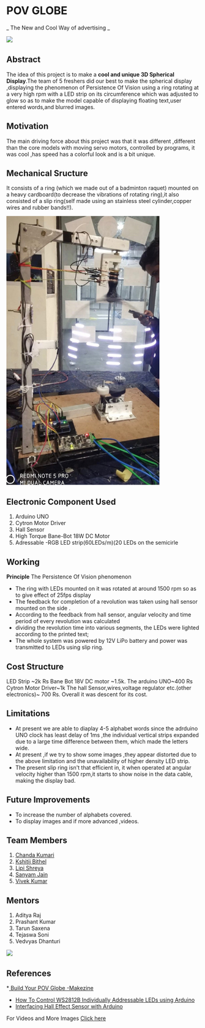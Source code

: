 <h1> POV GLOBE </h1> 
 _ The New and Cool Way of advertising _

![](https://github.com/KSHITIJBITHEL/POV-Globe/blob/master/Images/pov_globe.jpg)


<h2> Abstract</h2>

The idea of this project is to make a **cool and unique 3D Spherical Display**.The team of 5 freshers did our best to make the spherical display ,displaying the phenomenon of Persistence Of Vision using a ring rotating at a very high rpm with a LED strip on its circumference which was adjusted to glow so as to make the model capable of displaying floating text,user entered words,and blurred images.  


<h2> Motivation</h2>

The main driving force about this project was that it was different ,different than the core models with moving servo motors, controlled by programs, it was cool ,has speed has a colorful look and is a bit unique.


<h2> Mechanical Sructure</h2>

It consists of a ring (which we made out of a badminton raquet) mounted on a heavy cardboard(to decrease the vibrations of rotating ring),it also consisted of a slip ring(self made using an stainless steel cylinder,copper wires and rubber bands!!).


<img src="https://github.com/KSHITIJBITHEL/POV-Globe/blob/master/Images/Mech%20Model.jpg" width=400 />


<h2> Electronic Component Used</h2>

1. Arduino UNO
2. Cytron Motor Driver
3. Hall Sensor
4. High Torque Bane-Bot 18W DC Motor 
5. Adressable -RGB LED strip(60LEDs/m)(20 LEDs on the semicirle


<h2> Working</h2>

**Principle** The Persistence Of Vision phenomenon
- The ring with LEDs mounted on it was rotated at around 1500 rpm  so as to give effect of 25fps display
- The feedback for completion of a revolution was taken using hall sensor mounted on the side .
- According to the feedback from hall sensor, angular velocity and time period of every revolution was calculated
- dividing the revolution time into various segments, the LEDs were lighted according to the printed text;
- The whole system was powered by 12V LiPo battery and power was transmitted to LEDs using slip ring.

<h2> Cost Structure</h2>

LED Strip ~2k Rs
Bane Bot 18V DC motor ~1.5k. 
The arduino UNO~400 Rs 
Cytron Motor Driver~1k
The hall Sensor,wires,voltage regulator etc.(other electronics)~ 700 Rs.
Overall it was descent for its cost.


<h2> Limitations</h2>

 - At present we are able to diaplay 4-5 alphabet words since the adrduino UNO clock has least delay of 1ms ,the individual vertical strips expanded due to a large time difference between them, which made the letters wide. 
 - At present ,if we try to show some images ,they appear distorted due to the above limitation and the unavailability of higher density LED strip.
 - The present slip ring isn't that efficient in, it when operated at angular velocity higher than 1500 rpm,it starts to show noise in the data cable, making the display bad.


<h2> Future Improvements</h2>

 - To increase the number of alphabets covered.
 - To display images and if more advanced ,videos.


<h2> Team Members</h2>

1. [Chanda Kumari](https://github.com/krichanda)   
2. [Kshitij Bithel](https://github.com/KSHITIJBITHEL)
3. [Lipi Shreya](https://github.com/LipiShreya)
4. [Sanyam Jain](https://github.com/sanyam2248)
5. [Vivek Kumar](https://github.com/rohit234)


<h2> Mentors</h2>

1. Aditya Raj
2. Prashant Kumar
3. Tarun Saxena
4. Tejaswa Soni
5. Vedvyas Dhanturi


![](https://github.com/KSHITIJBITHEL/POV-Globe/blob/master/Images/1HdM-ZkzFVqiFdRHr80XBxplEYblTOhi6.jpg)


<h2> References </h2>

*[ Build Your POV Globe -Makezine](https://makezine.com/projects/persistence-vision-led-globe/)
* [How To Control WS2812B Individually Addressable LEDs using Arduino](https://howtomechatronics.com/tutorials/arduino/how-to-control-ws2812b-individually-addressable-leds-using-arduino/)
* [Interfacing Hall Effect Sensor with Arduino](https://circuitdigest.com/microcontroller-projects/arduino-hall-effect-sensor)
  
 
 For Videos and More Images [Click here](https://drive.google.com/open?id=1-Z8BFcf-tHamf8n8zDd5CVdYPwPu7yQ-)
  
